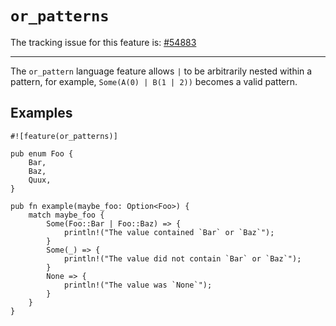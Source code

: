 # `or_patterns`

The tracking issue for this feature is: [#54883]

[#54883]: https://github.com/rust-lang/rust/issues/54883

------------------------

The `or_pattern` language feature allows `|` to be arbitrarily nested within
a pattern, for example, `Some(A(0) | B(1 | 2))` becomes a valid pattern.

## Examples

```rust,no_run
#![feature(or_patterns)]

pub enum Foo {
    Bar,
    Baz,
    Quux,
}

pub fn example(maybe_foo: Option<Foo>) {
    match maybe_foo {
        Some(Foo::Bar | Foo::Baz) => {
            println!("The value contained `Bar` or `Baz`");
        }
        Some(_) => {
            println!("The value did not contain `Bar` or `Baz`");
        }
        None => {
            println!("The value was `None`");
        }
    }
}
```
